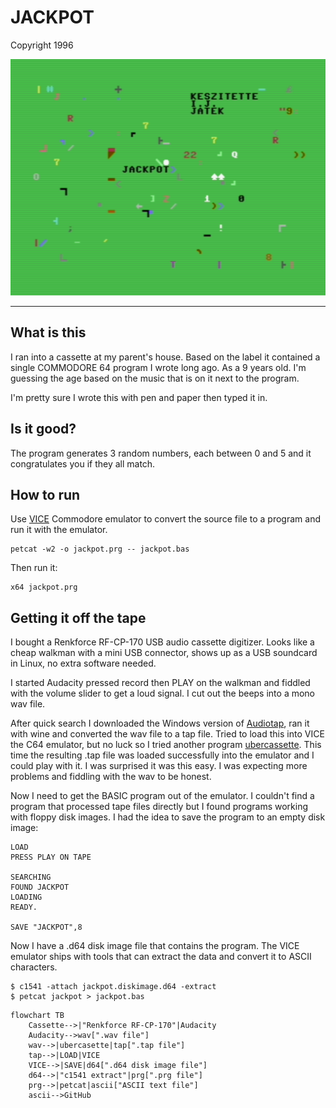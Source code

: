 # JACKPOT
Copyright 1996

![intro screen](imgs/intro.png)

- - - - - -

## What is this

I ran into a cassette at my parent's house. Based on the label it contained a
single COMMODORE 64 program I wrote long ago. As a 9 years old. I'm guessing the
age based on the music that is on it next to the program.

I'm pretty sure I wrote this with pen and paper then typed it in.


## Is it good?

The program generates 3 random numbers, each between 0 and 5 and it
congratulates you if they all match.

## How to run

Use [VICE](https://vice-emu.sourceforge.io/) Commodore emulator to convert the
source file to a program and run it with the emulator.

```
petcat -w2 -o jackpot.prg -- jackpot.bas
```

Then run it:

```
x64 jackpot.prg
```

## Getting it off the tape

I bought a Renkforce RF-CP-170 USB audio cassette digitizer. Looks like a cheap
walkman with a mini USB connector, shows up as a USB soundcard in Linux, no extra
software needed.

I started Audacity pressed record then PLAY on the walkman and fiddled with the
volume slider to get a loud signal. I cut out the beeps into a mono wav file.


After quick search I downloaded the Windows version of
[Audiotap](https://wav-prg.sourceforge.io/audiotap.html ), ran it with wine and
converted the wav file to a tap file. Tried to load this into VICE the C64
emulator, but no luck so I tried another program
[ubercassette](https://github.com/DusteDdk/ubercassette). This time the
resulting .tap file was loaded successfully into the emulator and I could play
with it.  I was surprised it was this easy. I was expecting more problems and fiddling
with the wav to be honest.

Now I need to get the BASIC program out of the emulator. I couldn't find a program that
processed tape files directly but  I found programs working with floppy disk images.
I had the idea to save the program to an empty disk image:

```
LOAD
PRESS PLAY ON TAPE

SEARCHING
FOUND JACKPOT
LOADING
READY.

SAVE "JACKPOT",8
```

Now I have a .d64 disk image file that contains the program. The VICE emulator ships
with tools that can extract the data and convert it to ASCII characters.

```
$ c1541 -attach jackpot.diskimage.d64 -extract
$ petcat jackpot > jackpot.bas
```


```mermaid
flowchart TB
    Cassette-->|"Renkforce RF-CP-170"|Audacity
    Audacity-->wav[".wav file"]
    wav-->|ubercasette|tap[".tap file"]
    tap-->|LOAD|VICE
    VICE-->|SAVE|d64[".d64 disk image file"]
    d64-->|"c1541 extract"|prg[".prg file"]
    prg-->|petcat|ascii["ASCII text file"]
    ascii-->GitHub
```
